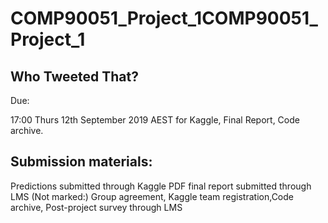 # COMP90051_Project_1COMP90051_Project_1

## Who Tweeted That?

Due:

17:00 Thurs 12th September 2019 AEST for Kaggle, Final Report, Code archive.

## Submission materials:

Predictions submitted through Kaggle PDF final report submitted through LMS (Not marked:) Group agreement, Kaggle team registration,Code archive, Post-project survey through LMS
